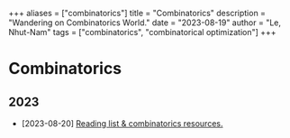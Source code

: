+++
aliases = ["combinatorics"]
title = "Combinatorics"
description = "Wandering on Combinatorics World."
date = "2023-08-19"
author = "Le, Nhut-Nam"
tags = ["combinatorics", "combinatorical optimization"]
+++

# Combinatorics

2023
---
- [2023-08-20] [Reading list & combinatorics resources.](/combinatoricsreading-list)